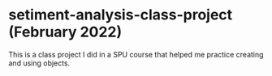 # setiment-analysis-class-project (February 2022)
This is a class project I did in a SPU course that helped me practice creating and using objects.
